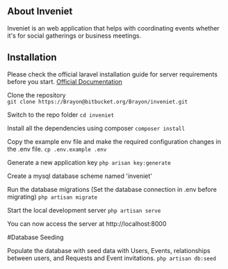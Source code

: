 ## About Inveniet

Inveniet is an web application that helps with coordinating events whether it's for social gatherings or business meetings.  

## Installation

Please check the official laravel installation guide for server requirements before you start. [Official Documentation](https://laravel.com/docs/5.4/installation#installation) 

Clone the repository
<br>
`git clone https://Brayon@bitbucket.org/Brayon/inveniet.git`

Switch to the repo folder
`cd inveniet`

Install all the dependencies using composer
`composer install`

Copy the example env file and make the required configuration changes in the .env file.
`cp .env.example .env`

Generate a new application key
`php arisan key:generate`

Create a mysql database scheme named 'inveniet'

Run the database migrations (Set the database connection in .env before migrating)
`php artisan migrate`

Start the local development server
`php artisan serve`

You can now access the server at http://localhost:8000

#Database Seeding

Populate the database with seed data with Users, Events, relationships between users, and Requests and Event invitations.
`php artisan db:seed`
